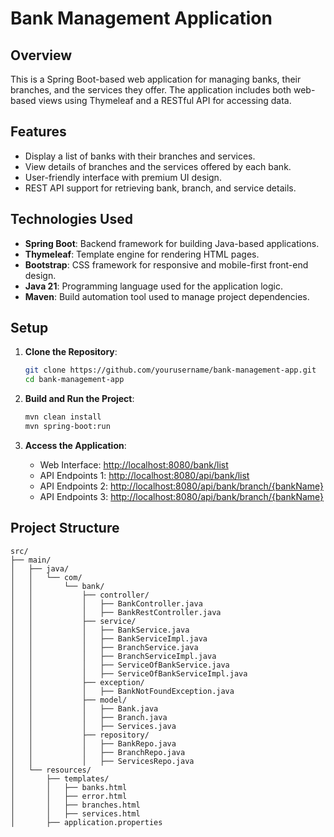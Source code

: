 # Bank Management Application

## Overview

This is a Spring Boot-based web application for managing banks, their branches, and the services they offer. The application includes both web-based views using Thymeleaf and a RESTful API for accessing data.

## Features

- Display a list of banks with their branches and services.
- View details of branches and the services offered by each bank.
- User-friendly interface with premium UI design.
- REST API support for retrieving bank, branch, and service details.

## Technologies Used

- **Spring Boot**: Backend framework for building Java-based applications.
- **Thymeleaf**: Template engine for rendering HTML pages.
- **Bootstrap**: CSS framework for responsive and mobile-first front-end design.
- **Java 21**: Programming language used for the application logic.
- **Maven**: Build automation tool used to manage project dependencies.

## Setup

1. **Clone the Repository**:
    ```bash
    git clone https://github.com/yourusername/bank-management-app.git
    cd bank-management-app
    ```

2. **Build and Run the Project**:
    ```bash
    mvn clean install
    mvn spring-boot:run
    ```

3. **Access the Application**:
    - Web Interface: [http://localhost:8080/bank/list](http://localhost:8080/bank/list)
    - API Endpoints 1: [http://localhost:8080/api/bank/list](http://localhost:8080/api/bank/list)
    - API Endpoints 2: [http://localhost:8080/api/bank/branch/{bankName}](http://localhost:8080/api/bank/branch/{bankName})
    - API Endpoints 3: [http://localhost:8080/api/bank/branch/{bankName}](http://localhost:8080/api/bank/branch/{bankName})

## Project Structure

```plaintext
src/
├── main/
│   ├── java/
│   │   └── com/
│   │       └── bank/
│   │           ├── controller/
│   │           │   ├── BankController.java
│   │           │   ├── BankRestController.java
│   │           ├── service/
│   │           │   ├── BankService.java
│   │           │   ├── BankServiceImpl.java
│   │           │   ├── BranchService.java
│   │           │   ├── BranchServiceImpl.java
│   │           │   ├── ServiceOfBankService.java
│   │           │   ├── ServiceOfBankServiceImpl.java
│   │           ├── exception/
│   │           │   ├── BankNotFoundException.java
│   │           ├── model/
│   │           │   ├── Bank.java
│   │           │   ├── Branch.java
│   │           │   ├── Services.java
│   │           ├── repository/
│   │           │   ├── BankRepo.java
│   │           │   ├── BranchRepo.java
│   │           │   ├── ServicesRepo.java
│   └── resources/
│       ├── templates/
│       │   ├── banks.html
│       │   ├── error.html
│       │   ├── branches.html
│       │   ├── services.html
│       ├── application.properties
```
